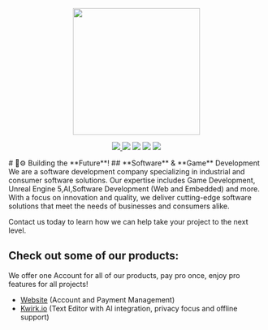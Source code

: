 <a href="https://tm9657.de?ref=github"><p align="center"><img width=250 src="https://cdn.tm9657.de/tm9657/images/Logo.png" /></p></a>
<p align="center">
    <a href="https://tm9657.de"><img src="https://img.shields.io/badge/website-more_from_us-C0222C.svg?style=flat&logo=PWA"> </a>
	  <a href="https://discord.ca9.io"><img src="https://img.shields.io/discord/673169081704120334?label=discord&style=flat&color=5a66f6&logo=Discord"></a>
	  <a href="https://twitter.com/tm9657"><img src="https://img.shields.io/badge/twitter-follow_us-1d9bf0.svg?style=flat&logo=Twitter"></a>
	  <a href="https://www.linkedin.com/company/tm9657/"><img src="https://img.shields.io/badge/linkedin-connect-0a66c2.svg?style=flat&logo=Linkedin"></a>
    <a href="https://merch.ca9.io"><img src="https://img.shields.io/badge/merch-support_us-red.svg?style=flat&logo=Spreadshirt"></a>
</p>
# 🦄⚙️ Building the **Future**!
## **Software** & **Game** Development
We are a software development company specializing in industrial and consumer software solutions. Our expertise includes Game Development, Unreal Engine 5,AI,Software Development (Web and Embedded) and more. With a focus on innovation and quality, we deliver cutting-edge software solutions that meet the needs of businesses and consumers alike.

Contact us today to learn how we can help take your project to the next level.

## Check out some of our products:
We offer one Account for all of our products, pay pro once, enjoy pro features for all projects!
- [Website](https://tm9657.de?ref=github) (Account and Payment Management)
- [Kwirk.io](https://kwirk.io?ref=github) (Text Editor with AI integration, privacy focus and offline support)
